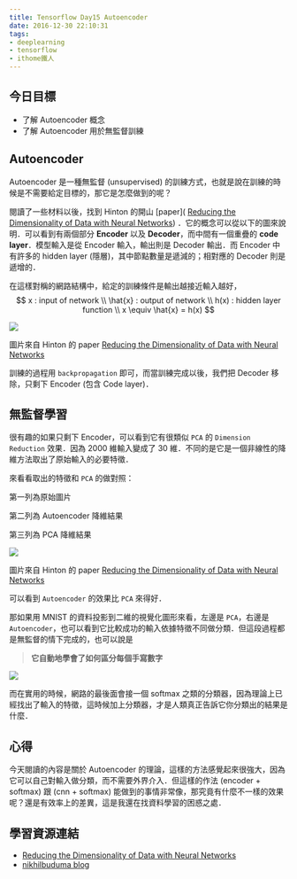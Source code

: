 ```yaml
---
title: Tensorflow Day15 Autoencoder
date: 2016-12-30 22:10:31
tags:
- deeplearning
- tensorflow
- ithome鐵人
---
```


## 今日目標

- 了解 Autoencoder 概念
- 了解 Autoencoder 用於無監督訓練

<!--more-->

## Autoencoder

Autoencoder 是一種無監督 (unsupervised) 的訓練方式，也就是說在訓練的時候是不需要給定目標的，那它是怎麼做到的呢？

閱讀了一些材料以後，找到 Hinton 的開山 [paper]( [Reducing the Dimensionality of Data with Neural Networks](https://www.cs.toronto.edu/~hinton/science.pdf)) ．它的概念可以從以下的圖來說明．可以看到有兩個部分 **Encoder** 以及 **Decoder**，而中間有一個重疊的 **code layer**．模型輸入是從 Encoder 輸入，輸出則是 Decoder 輸出．而 Encoder 中有許多的 hidden layer (隱層)，其中節點數量是遞減的；相對應的 Decoder 則是遞增的．

在這樣對稱的網路結構中，給定的訓練條件是輸出越接近輸入越好，
$$
x : input of network \\
\hat{x} : output of network \\
h(x) : hidden layer function \\
x \equiv \hat{x} = h(x)
$$


![](http://imgur.com/WnzC82f.jpg) 

圖片來自 Hinton 的 paper [Reducing the Dimensionality of Data with Neural Networks](https://www.cs.toronto.edu/~hinton/science.pdf)

訓練的過程用 `backpropagation` 即可，而當訓練完成以後，我們把 Decoder 移除，只剩下 Encoder (包含 Code layer)．

## 無監督學習

很有趣的如果只剩下 Encoder，可以看到它有很類似 `PCA` 的 `Dimension Reduction` 效果．因為 2000 維輸入變成了 30 維．不同的是它是一個非線性的降維方法取出了原始輸入的必要特徵．

來看看取出的特徵和 `PCA` 的做對照：

第一列為原始圖片

第二列為 Autoencoder 降維結果

第三列為 PCA 降維結果

![](http://imgur.com/9QNBD27.jpg)

圖片來自 Hinton 的 paper [Reducing the Dimensionality of Data with Neural Networks](https://www.cs.toronto.edu/~hinton/science.pdf)

可以看到 `Autoencoder` 的效果比 `PCA` 來得好．

那如果用 MNIST 的資料投影到二維的視覺化圖形來看，左邊是 `PCA`，右邊是 `Autoencoder`，也可以看到它比較成功的輸入依據特徵不同做分類．但這段過程都是無監督的情下完成的，也可以說是 

> **它自動地學會了如何區分每個手寫數字**

![](http://imgur.com/VX4oeSa.jpg)

而在實用的時候，網路的最後面會接一個 softmax 之類的分類器，因為理論上已經找出了輸入的特徵，這時候加上分類器，才是人類真正告訴它你分類出的結果是什麼．

## 心得

今天閱讀的內容是關於 Autoencoder 的理論，這樣的方法感覺起來很強大，因為它可以自己對輸入做分類，而不需要外界介入．但這樣的作法 (encoder + softmax) 跟 (cnn + softmax) 能做到的事情非常像，那究竟有什麼不一樣的效果呢？還是有效率上的差異，這是我還在找資料學習的困惑之處．



## 學習資源連結

* [Reducing the Dimensionality of Data with Neural Networks](https://www.cs.toronto.edu/~hinton/science.pdf)
* [nikhilbuduma blog](http://nikhilbuduma.com/2015/03/10/the-curse-of-dimensionality)

